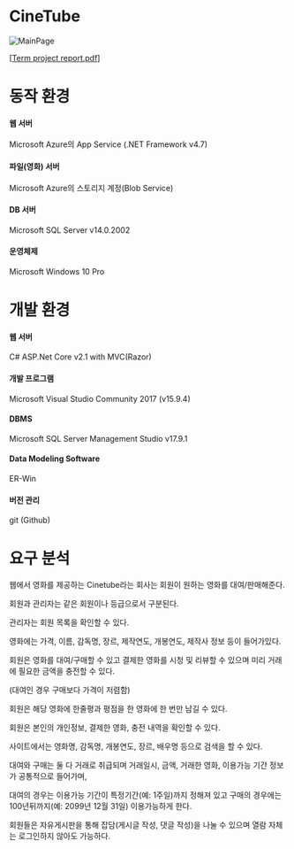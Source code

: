 # CineTube

![MainPage](./image/image.png)


[[Term project report.pdf](report.pdf)]

# 동작 환경

#### 웹 서버

Microsoft Azure의 App Service (.NET Framework v4.7)

#### 파일(영화) 서버

Microsoft Azure의 스토리지 계정(Blob Service)

#### DB 서버

Microsoft SQL Server v14.0.2002

#### 운영체제

Microsoft Windows 10 Pro

# 개발 환경

####	웹 서버

C# ASP.Net Core v2.1 with MVC(Razor)

####	개발 프로그램

Microsoft Visual Studio Community 2017 (v15.9.4)

####	DBMS

Microsoft SQL Server Management Studio v17.9.1

####	Data Modeling Software

ER-Win

#### 버전 관리

git (Github)

# 요구 분석

웹에서 영화를 제공하는 Cinetube라는 회사는 회원이 원하는 영화를 대여/판매해준다.

회원과 관리자는 같은 회원이나 등급으로서 구분된다.

관리자는 회원 목록을 확인할 수 있다.

영화에는 가격, 이름, 감독명, 장르, 제작연도, 개봉연도, 제작사 정보 등이 들어가있다.

회원은 영화를 대여/구매할 수 있고 결제한 영화를 시청 및 리뷰할 수 있으며 미리 거래에 필요한 금액을 충전할 수 있다.

(대여인 경우 구매보다 가격이 저렴함)

회원은 해당 영화에 한줄평과 평점을 한 영화에 한 번만 남길 수 있다.

회원은 본인의 개인정보, 결제한 영화, 충전 내역을 확인할 수 있다.

사이트에서는 영화명, 감독명, 개봉연도, 장르, 배우명 등으로 검색을 할 수 있다.

대여와 구매는 둘 다 거래로 취급되며 거래일시, 금액, 거래한 영화, 이용가능 기간 정보가 공통적으로 들어가며,

대여의 경우는 이용가능 기간이 특정기간(예: 1주일)까지 정해져 있고 구매의 경우에는 100년뒤까지(예: 2099년 12월 31일) 이용가능하게 한다.

회원들은 자유게시판을 통해 잡담(게시글 작성, 댓글 작성)을 나눌 수 있으며 열람 자체는 로그인하지 않아도 가능하다. 
